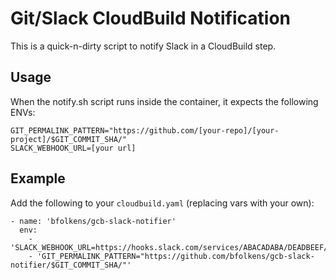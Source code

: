 # Git/Slack CloudBuild Notification

This is a quick-n-dirty script to notify Slack in a CloudBuild step.

## Usage

When the notify.sh script runs inside the container, it expects the following ENVs:

```
GIT_PERMALINK_PATTERN="https://github.com/[your-repo]/[your-project]/$GIT_COMMIT_SHA/"
SLACK_WEBHOOK_URL=[your url]
```

## Example

Add the following to your `cloudbuild.yaml` (replacing vars with your own):

```
- name: 'bfolkens/gcb-slack-notifier'
  env:
    - 'SLACK_WEBHOOK_URL=https://hooks.slack.com/services/ABACADABA/DEADBEEF/and0n3m0r3v4r'
    - 'GIT_PERMALINK_PATTERN="https://github.com/bfolkens/gcb-slack-notifier/$GIT_COMMIT_SHA/"'
```

